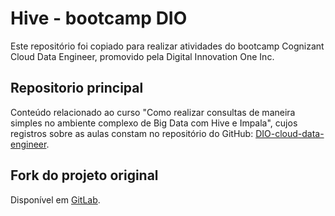 # Hive - bootcamp DIO
Este repositório foi copiado para realizar atividades do bootcamp Cognizant Cloud Data Engineer, promovido pela Digital Innovation One Inc. 

## Repositorio principal
Conteúdo relacionado ao curso "Como realizar consultas de maneira simples no ambiente complexo de Big Data com Hive e Impala", cujos registros sobre as aulas constam no repositório do GitHub: [DIO-cloud-data-engineer](https://github.com/rosacarla/DIO-cloud-data-engineer).

## Fork do projeto original <br/>
Disponível em [GitLab](https://gitlab.com/rosacarla/hive-bootcamp-dio).
